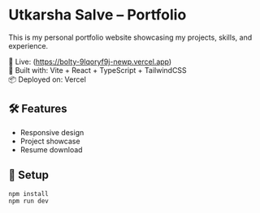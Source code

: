 # Utkarsha Salve – Portfolio

This is my personal portfolio website showcasing my projects, skills, and experience.

🔗 Live: (https://bolty-9lqoryf9j-newp.vercel.app)  
🎯 Built with: Vite + React + TypeScript + TailwindCSS  
📦 Deployed on: Vercel

## 🛠 Features

- Responsive design  
- Project showcase  
- Resume download  

## 🚀 Setup
```bash
npm install
npm run dev
